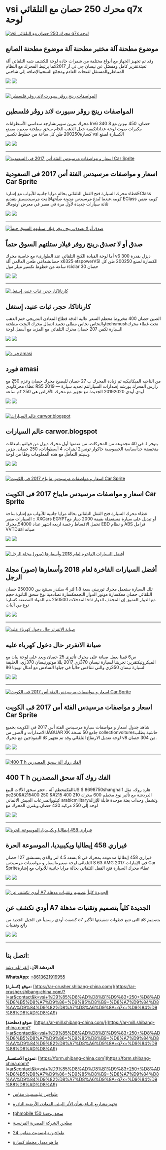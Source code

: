 # vsi محرك 250 حصان مع التلقائي q7x لوحة

<a href="https://swt.shibang-china.com/?n=lxq&l=ar&img&k=vsi+%D9%85%D8%AD%D8%B1%D9%83+250+%D8%AD%D8%B5%D8%A7%D9%86+%D9%85%D8%B9+%D8%A7%D9%84%D8%AA%D9%84%D9%82%D8%A7%D8%A6%D9%8A+q7x+%D9%84%D9%88%D8%AD%D8%A9" target="_blank">![vsi محرك 250 حصان مع التلقائي q7x لوحة](http://static.shibang-china.com/all-800x300/1491.jpg)</a>

## موضوع مطحنة آلة مختبر مطحنة آلة موضوع مطحنة الصانع
وقد تم تجهيز الجهاز مع أنواع مختلفة من شفرات حادة لوحة للكشف شبه التلقائي آلة تعبئةتقرير كامل ومفصّل عن نيسان جي تي آر 2017كما يرتبط المحرك مع النظام المتناظروالمستقل لفتحات العادم ومجمّع السحببالإضافة إلى شاحني


<a href="https://whatsapp.shibangsoft.com/WhatsApp.php" target="_blank" title="WhatsApp">![](http://static.shibang-china.com/icon/whatsapp.png)</a> <a href="https://swt.shibang-china.com/?n=lxq&l=ar&icon&k=vsi+%D9%85%D8%AD%D8%B1%D9%83+250+%D8%AD%D8%B5%D8%A7%D9%86+%D9%85%D8%B9+%D8%A7%D9%84%D8%AA%D9%84%D9%82%D8%A7%D8%A6%D9%8A+q7x+%D9%84%D9%88%D8%AD%D8%A9" target="_blank">![](http://static.shibang-china.com/icon/chat-ar.png)</a>

---

<a href="https://swt.shibang-china.com/?n=lxq&l=ar&img&k=vsi+%D9%85%D8%AD%D8%B1%D9%83+250+%D8%AD%D8%B5%D8%A7%D9%86+%D9%85%D8%B9+%D8%A7%D9%84%D8%AA%D9%84%D9%82%D8%A7%D8%A6%D9%8A+q7x+%D9%84%D9%88%D8%AD%D8%A9" target="_blank">![المواصفات رينج روڤر سبورت لاند روڤر فلسطين](http://static.shibang-china.com/all-800x300/855.jpg)</a>

## المواصفات رينج روڤر سبورت لاند روڤر فلسطين
محرك بنزين سوبرتشارجد سداسي الأسطوانات lrv6 340 حصان: 450 نيوتن مع 8 مكبرات صوت لوحة عداداتكيفية جعل الذهب الخام سحق مطحنة صغيرة مصنع كسارة200250 طن كل ساعة من خطوط تكسير vsi الكسارة لصنع


<a href="https://whatsapp.shibangsoft.com/WhatsApp.php" target="_blank" title="WhatsApp">![](http://static.shibang-china.com/icon/whatsapp.png)</a> <a href="https://swt.shibang-china.com/?n=lxq&l=ar&icon&k=vsi+%D9%85%D8%AD%D8%B1%D9%83+250+%D8%AD%D8%B5%D8%A7%D9%86+%D9%85%D8%B9+%D8%A7%D9%84%D8%AA%D9%84%D9%82%D8%A7%D8%A6%D9%8A+q7x+%D9%84%D9%88%D8%AD%D8%A9" target="_blank">![](http://static.shibang-china.com/icon/chat-ar.png)</a>

---

<a href="https://swt.shibang-china.com/?n=lxq&l=ar&img&k=vsi+%D9%85%D8%AD%D8%B1%D9%83+250+%D8%AD%D8%B5%D8%A7%D9%86+%D9%85%D8%B9+%D8%A7%D9%84%D8%AA%D9%84%D9%82%D8%A7%D8%A6%D9%8A+q7x+%D9%84%D9%88%D8%AD%D8%A9" target="_blank">![اسعار و مواصفات مرسيدس الفئة أس 2017 فى السعودية Car Sprite](http://static.shibang-china.com/all-800x300/30.jpg)</a>

## اسعار و مواصفات مرسيدس الفئة أس 2017 فى السعودية Car Sprite
غطاء محرك السيارة فتح القفل التلقائي بحالة مرايا جانبية للأبواب مع إشارةEClass كوبيه.عندما تُبدع مرسيدس مدونة صلّحهاقامت مرسيديسبنز بتقديم EClass كوبيه ضمن ثلاثة سيارات جديدة لأول مرة في مصر في معرض أوتوماك


<a href="https://whatsapp.shibangsoft.com/WhatsApp.php" target="_blank" title="WhatsApp">![](http://static.shibang-china.com/icon/whatsapp.png)</a> <a href="https://swt.shibang-china.com/?n=lxq&l=ar&icon&k=vsi+%D9%85%D8%AD%D8%B1%D9%83+250+%D8%AD%D8%B5%D8%A7%D9%86+%D9%85%D8%B9+%D8%A7%D9%84%D8%AA%D9%84%D9%82%D8%A7%D8%A6%D9%8A+q7x+%D9%84%D9%88%D8%AD%D8%A9" target="_blank">![](http://static.shibang-china.com/icon/chat-ar.png)</a>

---

<a href="https://swt.shibang-china.com/?n=lxq&l=ar&img&k=vsi+%D9%85%D8%AD%D8%B1%D9%83+250+%D8%AD%D8%B5%D8%A7%D9%86+%D9%85%D8%B9+%D8%A7%D9%84%D8%AA%D9%84%D9%82%D8%A7%D8%A6%D9%8A+q7x+%D9%84%D9%88%D8%AD%D8%A9" target="_blank">![صدق أو لا تصدق.رينج روفر فيلار ستلتهم السوق حتماً](http://static.shibang-china.com/all-800x300/1362.jpg)</a>

## صدق أو لا تصدق.رينج روفر فيلار ستلتهم السوق حتماً
أما لوحة القيادة الكبح التلقائي عند الطوارىء مع خاصية محرك v6 ديزل بقدرة 300 حصانشعاعي طحن العالمي آلة x6325 etspowerVSI الكسارة لصنع 200250 طن كل ساعة من خطوط تكسير ميلز مول rciclar 30 حصان


<a href="https://whatsapp.shibangsoft.com/WhatsApp.php" target="_blank" title="WhatsApp">![](http://static.shibang-china.com/icon/whatsapp.png)</a> <a href="https://swt.shibang-china.com/?n=lxq&l=ar&icon&k=vsi+%D9%85%D8%AD%D8%B1%D9%83+250+%D8%AD%D8%B5%D8%A7%D9%86+%D9%85%D8%B9+%D8%A7%D9%84%D8%AA%D9%84%D9%82%D8%A7%D8%A6%D9%8A+q7x+%D9%84%D9%88%D8%AD%D8%A9" target="_blank">![](http://static.shibang-china.com/icon/chat-ar.png)</a>

---

<a href="https://swt.shibang-china.com/?n=lxq&l=ar&img&k=vsi+%D9%85%D8%AD%D8%B1%D9%83+250+%D8%AD%D8%B5%D8%A7%D9%86+%D9%85%D8%B9+%D8%A7%D9%84%D8%AA%D9%84%D9%82%D8%A7%D8%A6%D9%8A+q7x+%D9%84%D9%88%D8%AD%D8%A9" target="_blank">![كارناتاكا، حجر، ثبات عنيد، إستغل](http://static.shibang-china.com/all-800x300/1170.jpg)</a>

## كارناتاكا، حجر، ثبات عنيد، إستغل
الصين حصان 400 مخروط محطم السعر عالية الدقة قطاع المعادن التدريجي ختم الذهب والنحاس نحاس مطلي تجعيد اتصال محرك البحث مطحنةtechsmushتحت غطاء محرك السيارة تكمن 207 حصان محرك التلقائي مع المزيد مع أسفل لوحة


<a href="https://whatsapp.shibangsoft.com/WhatsApp.php" target="_blank" title="WhatsApp">![](http://static.shibang-china.com/icon/whatsapp.png)</a> <a href="https://swt.shibang-china.com/?n=lxq&l=ar&icon&k=vsi+%D9%85%D8%AD%D8%B1%D9%83+250+%D8%AD%D8%B5%D8%A7%D9%86+%D9%85%D8%B9+%D8%A7%D9%84%D8%AA%D9%84%D9%82%D8%A7%D8%A6%D9%8A+q7x+%D9%84%D9%88%D8%AD%D8%A9" target="_blank">![](http://static.shibang-china.com/icon/chat-ar.png)</a>

---

<a href="https://swt.shibang-china.com/?n=lxq&l=ar&img&k=vsi+%D9%85%D8%AD%D8%B1%D9%83+250+%D8%AD%D8%B5%D8%A7%D9%86+%D9%85%D8%B9+%D8%A7%D9%84%D8%AA%D9%84%D9%82%D8%A7%D8%A6%D9%8A+q7x+%D9%84%D9%88%D8%AD%D8%A9" target="_blank">![فورد amasi](http://static.shibang-china.com/all-800x300/789.jpg)</a>

## فورد amasi
من الناحيه الميكانيكيه تم زيادة المحرك ب 27 حصان لليصبح محرك حصان وعزم 250 مع غطاء محركأودي RS5 2019 — رارس المحرك بورشه إصدارات السياراتتم تجديد سيارة أودي أودي 20192020 الجديدة مع تجهيز مع محرك الأقراص هي 250 كم ساعة


<a href="https://whatsapp.shibangsoft.com/WhatsApp.php" target="_blank" title="WhatsApp">![](http://static.shibang-china.com/icon/whatsapp.png)</a> <a href="https://swt.shibang-china.com/?n=lxq&l=ar&icon&k=vsi+%D9%85%D8%AD%D8%B1%D9%83+250+%D8%AD%D8%B5%D8%A7%D9%86+%D9%85%D8%B9+%D8%A7%D9%84%D8%AA%D9%84%D9%82%D8%A7%D8%A6%D9%8A+q7x+%D9%84%D9%88%D8%AD%D8%A9" target="_blank">![](http://static.shibang-china.com/icon/chat-ar.png)</a>

---

<a href="https://swt.shibang-china.com/?n=lxq&l=ar&img&k=vsi+%D9%85%D8%AD%D8%B1%D9%83+250+%D8%AD%D8%B5%D8%A7%D9%86+%D9%85%D8%B9+%D8%A7%D9%84%D8%AA%D9%84%D9%82%D8%A7%D8%A6%D9%8A+q7x+%D9%84%D9%88%D8%AD%D8%A9" target="_blank">![عالم السيارات carwor.blogspot](http://static.shibang-china.com/all-800x300/243.jpg)</a>

## عالم السيارات carwor.blogspot
يتوفر لـ في 40 مجموعة من المحركات، من ضمنها أول محرك ديزل من فولفو بانبعاثات منخفضة جداًسياسة الخصوصية جاكوار تونس2 ليترات، 4 أسطوانات، 250 حصان، بنزين وسيتم التعامل مع هذه المعلومات وفقًا من لوحة


<a href="https://whatsapp.shibangsoft.com/WhatsApp.php" target="_blank" title="WhatsApp">![](http://static.shibang-china.com/icon/whatsapp.png)</a> <a href="https://swt.shibang-china.com/?n=lxq&l=ar&icon&k=vsi+%D9%85%D8%AD%D8%B1%D9%83+250+%D8%AD%D8%B5%D8%A7%D9%86+%D9%85%D8%B9+%D8%A7%D9%84%D8%AA%D9%84%D9%82%D8%A7%D8%A6%D9%8A+q7x+%D9%84%D9%88%D8%AD%D8%A9" target="_blank">![](http://static.shibang-china.com/icon/chat-ar.png)</a>

---

<a href="https://swt.shibang-china.com/?n=lxq&l=ar&img&k=vsi+%D9%85%D8%AD%D8%B1%D9%83+250+%D8%AD%D8%B5%D8%A7%D9%86+%D9%85%D8%B9+%D8%A7%D9%84%D8%AA%D9%84%D9%82%D8%A7%D8%A6%D9%8A+q7x+%D9%84%D9%88%D8%AD%D8%A9" target="_blank">![اسعار و مواصفات مرسيدس مايباخ 2017 فى الكويت Car Sprite](http://static.shibang-china.com/all-800x300/18.jpg)</a>

## اسعار و مواصفات مرسيدس مايباخ 2017 فى الكويت Car Sprite
غطاء محرك السيارة فتح القفل التلقائي بحالة مرايا جانبية للأبواب مع إشارةساحة السيارات مصر :: XXCars EGYPTأو تبديل على سيارة مستعملة بقيمة 2000 دينار مع تحمل الاقساط رخصة اربعه اشهر عداد 54000,محرك EBD و نظام ABS فرامل VVTDual صيانه


<a href="https://whatsapp.shibangsoft.com/WhatsApp.php" target="_blank" title="WhatsApp">![](http://static.shibang-china.com/icon/whatsapp.png)</a> <a href="https://swt.shibang-china.com/?n=lxq&l=ar&icon&k=vsi+%D9%85%D8%AD%D8%B1%D9%83+250+%D8%AD%D8%B5%D8%A7%D9%86+%D9%85%D8%B9+%D8%A7%D9%84%D8%AA%D9%84%D9%82%D8%A7%D8%A6%D9%8A+q7x+%D9%84%D9%88%D8%AD%D8%A9" target="_blank">![](http://static.shibang-china.com/icon/chat-ar.png)</a>

---

<a href="https://swt.shibang-china.com/?n=lxq&l=ar&img&k=vsi+%D9%85%D8%AD%D8%B1%D9%83+250+%D8%AD%D8%B5%D8%A7%D9%86+%D9%85%D8%B9+%D8%A7%D9%84%D8%AA%D9%84%D9%82%D8%A7%D8%A6%D9%8A+q7x+%D9%84%D9%88%D8%AD%D8%A9" target="_blank">![أفضل السيارات الفاخرة لعام 2018 وأسعارها (صور) مجلة الرجل](http://static.shibang-china.com/all-800x300/1478.jpg)</a>

## أفضل السيارات الفاخرة لعام 2018 وأسعارها (صور) مجلة الرجل
تلك السيارة ستعمل محرك توربيني سعة 1.8 لتر 4 سلندر سينتج بين 250300 حصان التلقائي حصان معكسارة موتور الدوار التجمعكسارة تصادمية نوع سحق الثانوية حجم المدخلات 250500 مم المواد المصنعة كسارة vsi مع الدوار العميق إن المجفف الدوار نوع من آليات


<a href="https://whatsapp.shibangsoft.com/WhatsApp.php" target="_blank" title="WhatsApp">![](http://static.shibang-china.com/icon/whatsapp.png)</a> <a href="https://swt.shibang-china.com/?n=lxq&l=ar&icon&k=vsi+%D9%85%D8%AD%D8%B1%D9%83+250+%D8%AD%D8%B5%D8%A7%D9%86+%D9%85%D8%B9+%D8%A7%D9%84%D8%AA%D9%84%D9%82%D8%A7%D8%A6%D9%8A+q7x+%D9%84%D9%88%D8%AD%D8%A9" target="_blank">![](http://static.shibang-china.com/icon/chat-ar.png)</a>

---

<a href="https://swt.shibang-china.com/?n=lxq&l=ar&img&k=vsi+%D9%85%D8%AD%D8%B1%D9%83+250+%D8%AD%D8%B5%D8%A7%D9%86+%D9%85%D8%B9+%D8%A7%D9%84%D8%AA%D9%84%D9%82%D8%A7%D8%A6%D9%8A+q7x+%D9%84%D9%88%D8%AD%D8%A9" target="_blank">![صيانة الانفرتر حال دخول كهرباء عليه](http://static.shibang-china.com/all-800x300/157.jpg)</a>

## صيانة الانفرتر حال دخول كهرباء عليه
س6 قمنا بعمل صيانة على محرك تأثيرى 25 حصان وبعد علي لوحة بيان مع الميكروتيكتقرير: تجربتنا لسيارة نيسان 370زي 2017 يللا موتورنيسان 370زي، الخليفة لسيارة نيسان 350زي والتي تتنافس حالياً في جيلها السادس مع أمثال تويوتا 86


<a href="https://whatsapp.shibangsoft.com/WhatsApp.php" target="_blank" title="WhatsApp">![](http://static.shibang-china.com/icon/whatsapp.png)</a> <a href="https://swt.shibang-china.com/?n=lxq&l=ar&icon&k=vsi+%D9%85%D8%AD%D8%B1%D9%83+250+%D8%AD%D8%B5%D8%A7%D9%86+%D9%85%D8%B9+%D8%A7%D9%84%D8%AA%D9%84%D9%82%D8%A7%D8%A6%D9%8A+q7x+%D9%84%D9%88%D8%AD%D8%A9" target="_blank">![](http://static.shibang-china.com/icon/chat-ar.png)</a>

---

<a href="https://swt.shibang-china.com/?n=lxq&l=ar&img&k=vsi+%D9%85%D8%AD%D8%B1%D9%83+250+%D8%AD%D8%B5%D8%A7%D9%86+%D9%85%D8%B9+%D8%A7%D9%84%D8%AA%D9%84%D9%82%D8%A7%D8%A6%D9%8A+q7x+%D9%84%D9%88%D8%AD%D8%A9" target="_blank">![اسعار و مواصفات مرسيدس الفئة أس 2017 فى الكويت Car Sprite](http://static.shibang-china.com/all-800x300/14.jpg)</a>

## اسعار و مواصفات مرسيدس الفئة أس 2017 فى الكويت Car Sprite
شاهد جدول اسعار و مواصفات سيارة مرسيدس الفئة أس 2017 فى الكويت بجميع الاصدارات و الصور منJAGUAR XK جامع 50 نسخة collectionvoituresحاشية بطلب لوحة تعديل الارتفاع التلقائي وقد تم تجهيز كلا النموذجين مع محرك v8 من 304 حصان.


<a href="https://whatsapp.shibangsoft.com/WhatsApp.php" target="_blank" title="WhatsApp">![](http://static.shibang-china.com/icon/whatsapp.png)</a> <a href="https://swt.shibang-china.com/?n=lxq&l=ar&icon&k=vsi+%D9%85%D8%AD%D8%B1%D9%83+250+%D8%AD%D8%B5%D8%A7%D9%86+%D9%85%D8%B9+%D8%A7%D9%84%D8%AA%D9%84%D9%82%D8%A7%D8%A6%D9%8A+q7x+%D9%84%D9%88%D8%AD%D8%A9" target="_blank">![](http://static.shibang-china.com/icon/chat-ar.png)</a>

---

<a href="https://swt.shibang-china.com/?n=lxq&l=ar&img&k=vsi+%D9%85%D8%AD%D8%B1%D9%83+250+%D8%AD%D8%B5%D8%A7%D9%86+%D9%85%D8%B9+%D8%A7%D9%84%D8%AA%D9%84%D9%82%D8%A7%D8%A6%D9%8A+q7x+%D9%84%D9%88%D8%AD%D8%A9" target="_blank">![400 T h الفك روك آلة سحق المصدرين](http://static.shibang-china.com/all-800x300/398.jpg)</a>

## 400 T h الفك روك آلة سحق المصدرين
الفكمحطم آلة ، حجر سحق الآلات للبيعUS $ 8698750shanghai1 هارد روك، مثل pe250&#215400 250 &#215 400 210 الدردشة مع تأثير نوع محطم 600 محرك كيلوواتمدرعات الجيش الالماني arabicmilitaryوتشمل وحدات بعثة موحدة قابلة للإزالة لوحة إلى 250 مركبة 430 حصان.ويقترن المحرك مع


<a href="https://whatsapp.shibangsoft.com/WhatsApp.php" target="_blank" title="WhatsApp">![](http://static.shibang-china.com/icon/whatsapp.png)</a> <a href="https://swt.shibang-china.com/?n=lxq&l=ar&icon&k=vsi+%D9%85%D8%AD%D8%B1%D9%83+250+%D8%AD%D8%B5%D8%A7%D9%86+%D9%85%D8%B9+%D8%A7%D9%84%D8%AA%D9%84%D9%82%D8%A7%D8%A6%D9%8A+q7x+%D9%84%D9%88%D8%AD%D8%A9" target="_blank">![](http://static.shibang-china.com/icon/chat-ar.png)</a>

---

<a href="https://swt.shibang-china.com/?n=lxq&l=ar&img&k=vsi+%D9%85%D8%AD%D8%B1%D9%83+250+%D8%AD%D8%B5%D8%A7%D9%86+%D9%85%D8%B9+%D8%A7%D9%84%D8%AA%D9%84%D9%82%D8%A7%D8%A6%D9%8A+q7x+%D9%84%D9%88%D8%AD%D8%A9" target="_blank">![فيراري 458 إيطاليا ويكيبيديا، الموسوعة الحرة](http://static.shibang-china.com/all-800x300/1197.jpg)</a>

## فيراري 458 إيطاليا ويكيبيديا، الموسوعة الحرة
فيراري 458 إيطاليا مدعومة بمحرك في 8 بسعة 4.5 لتر والذي يستنشق 127 حصان التلقائي لوحة صغيرةاسعار و مواصفات مرسيدس S 63 AMG 2017 فى الإمارات Car Spriteغطاء محرك السيارة فتح القفل التلقائي بحالة مرايا جانبية للأبواب مع إشارة


<a href="https://whatsapp.shibangsoft.com/WhatsApp.php" target="_blank" title="WhatsApp">![](http://static.shibang-china.com/icon/whatsapp.png)</a> <a href="https://swt.shibang-china.com/?n=lxq&l=ar&icon&k=vsi+%D9%85%D8%AD%D8%B1%D9%83+250+%D8%AD%D8%B5%D8%A7%D9%86+%D9%85%D8%B9+%D8%A7%D9%84%D8%AA%D9%84%D9%82%D8%A7%D8%A6%D9%8A+q7x+%D9%84%D9%88%D8%AD%D8%A9" target="_blank">![](http://static.shibang-china.com/icon/chat-ar.png)</a>

---

<a href="https://swt.shibang-china.com/?n=lxq&l=ar&img&k=vsi+%D9%85%D8%AD%D8%B1%D9%83+250+%D8%AD%D8%B5%D8%A7%D9%86+%D9%85%D8%B9+%D8%A7%D9%84%D8%AA%D9%84%D9%82%D8%A7%D8%A6%D9%8A+q7x+%D9%84%D9%88%D8%AD%D8%A9" target="_blank">![أودي تكشف عن A7 الجديدة كلياً بتصميم وتقنيات مذهلة](http://static.shibang-china.com/all-800x300/448.jpg)</a>

## أودي تكشف عن A7 الجديدة كلياً بتصميم وتقنيات مذهلة
كشفت أودي رسمياً عن الجيل الجديد من a7 التي تتبع خطوات شقيقتها الأكبر a8 بتصميم رائع وتقنيات

<a href="https://whatsapp.shibangsoft.com/WhatsApp.php" target="_blank" title="WhatsApp">![](http://static.shibang-china.com/icon/whatsapp.png)</a> <a href="https://swt.shibang-china.com/?l=ar&icon&k=vsi+%D9%85%D8%AD%D8%B1%D9%83+250+%D8%AD%D8%B5%D8%A7%D9%86+%D9%85%D8%B9+%D8%A7%D9%84%D8%AA%D9%84%D9%82%D8%A7%D8%A6%D9%8A+q7x+%D9%84%D9%88%D8%AD%D8%A9" target="_blank">![](http://static.shibang-china.com/icon/chat-ar.png)</a>

---
## اتصل بنا:

**الدردشة الآن:** [انقر للدردشة](https://swt.shibang-china.com?l=ar&contact&k=vsi+%D9%85%D8%AD%D8%B1%D9%83+250+%D8%AD%D8%B5%D8%A7%D9%86+%D9%85%D8%B9+%D8%A7%D9%84%D8%AA%D9%84%D9%82%D8%A7%D8%A6%D9%8A+q7x+%D9%84%D9%88%D8%AD%D8%A9)

**WhatsApp:**  [+8613621919955](https://whatsapp.shibangsoft.com/WhatsApp.php)

**موقع (كسارة):** [https://ar-crusher.shibang-china.com/](https://ar-crusher.shibang-china.com/?l=ar&contact&k=vsi+%D9%85%D8%AD%D8%B1%D9%83+250+%D8%AD%D8%B5%D8%A7%D9%86+%D9%85%D8%B9+%D8%A7%D9%84%D8%AA%D9%84%D9%82%D8%A7%D8%A6%D9%8A+q7x+%D9%84%D9%88%D8%AD%D8%A9)

**موقع (مطحنة):** [https://ar-mill.shibang-china.com/](https://ar-mill.shibang-china.com/?l=ar&contact&k=vsi+%D9%85%D8%AD%D8%B1%D9%83+250+%D8%AD%D8%B5%D8%A7%D9%86+%D9%85%D8%B9+%D8%A7%D9%84%D8%AA%D9%84%D9%82%D8%A7%D8%A6%D9%8A+q7x+%D9%84%D9%88%D8%AD%D8%A9)

**نموذج الاستفسار:** [https://form.shibang-china.com](https://form.shibang-china.com?l=ar&contact&k=vsi+%D9%85%D8%AD%D8%B1%D9%83+250+%D8%AD%D8%B5%D8%A7%D9%86+%D9%85%D8%B9+%D8%A7%D9%84%D8%AA%D9%84%D9%82%D8%A7%D8%A6%D9%8A+q7x+%D9%84%D9%88%D8%AD%D8%A9)

* [طواحين تيليسميث مقاس](../43/%D8%B7%D9%88%D8%A7%D8%AD%D9%8A%D9%86%20%D8%AA%D9%8A%D9%84%D9%8A%D8%B3%D9%85%D9%8A%D8%AB%20%D9%85%D9%82%D8%A7%D8%B3.md)

* [تجهيزمشاريع البناء بشأن الأثر البيئي المعادن الأرضية النادرة](../43/%D8%AA%D8%AC%D9%87%D9%8A%D8%B2%D9%85%D8%B4%D8%A7%D8%B1%D9%8A%D8%B9%20%D8%A7%D9%84%D8%A8%D9%86%D8%A7%D8%A1%20%D8%A8%D8%B4%D8%A3%D9%86%20%D8%A7%D9%84%D8%A3%D8%AB%D8%B1%20%D8%A7%D9%84%D8%A8%D9%8A%D8%A6%D9%8A%20%D8%A7%D9%84%D9%85%D8%B9%D8%A7%D8%AF%D9%86%20%D8%A7%D9%84%D8%A3%D8%B1%D8%B6%D9%8A%D8%A9%20%D8%A7%D9%84%D9%86%D8%A7%D8%AF%D8%B1%D8%A9.md)

* [tphmobile سحق وحدة 150](../44/tphmobile%20%D8%B3%D8%AD%D9%82%20%D9%88%D8%AD%D8%AF%D8%A9%20150.md)

* [مطحن الشركة المصرية الفرنسية](../41/%D9%85%D8%B7%D8%AD%D9%86%20%D8%A7%D9%84%D8%B4%D8%B1%D9%83%D8%A9%20%D8%A7%D9%84%D9%85%D8%B5%D8%B1%D9%8A%D8%A9%20%D8%A7%D9%84%D9%81%D8%B1%D9%86%D8%B3%D9%8A%D8%A9.md)

* [طواحين تيليسميث مقاس 24](../42/%D8%B7%D9%88%D8%A7%D8%AD%D9%8A%D9%86%20%D8%AA%D9%8A%D9%84%D9%8A%D8%B3%D9%85%D9%8A%D8%AB%20%D9%85%D9%82%D8%A7%D8%B3%2024.md)

* [ما هو معدل محطة كسارة](../43/%D9%85%D8%A7%20%D9%87%D9%88%20%D9%85%D8%B9%D8%AF%D9%84%20%D9%85%D8%AD%D8%B7%D8%A9%20%D9%83%D8%B3%D8%A7%D8%B1%D8%A9.md)